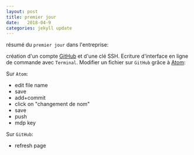 ```yaml
---
layout: post
title: premier jour
date:   2018-04-9
categories: jekyll update
---
```

résumé du `premier jour` dans l'entreprise:

création d'un compte [GitHub][github] et d'une clé SSH. Ecriture d'interface en ligne de commande avec `Terminal`. Modifier un fichier sur `GitHub` grâce à [Atom][atom]:

Sur `Atom`:

+ edit file name
+ save
+ add+commit
+ click on "changement de nom"
+ save
+ push
+ mdp key

Sur `GitHub`:

+ refresh page

[github]:https://github.com/
[Atom]:https://atom.io/
